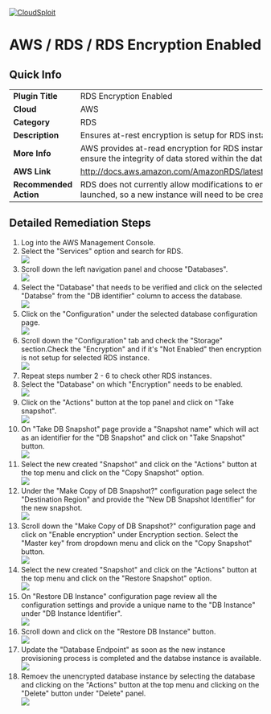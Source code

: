 [![CloudSploit](https://cloudsploit.com/img/logo-new-big-text-100.png "CloudSploit")](https://cloudsploit.com)

# AWS / RDS / RDS Encryption Enabled

## Quick Info

| | |
|-|-|
| **Plugin Title** | RDS Encryption Enabled |
| **Cloud** | AWS |
| **Category** | RDS |
| **Description** | Ensures at-rest encryption is setup for RDS instances |
| **More Info** | AWS provides at-read encryption for RDS instances which should be enabled to ensure the integrity of data stored within the databases. |
| **AWS Link** | http://docs.aws.amazon.com/AmazonRDS/latest/UserGuide/Overview.Encryption.html |
| **Recommended Action** | RDS does not currently allow modifications to encryption after the instance has been launched, so a new instance will need to be created with encryption enabled. |

## Detailed Remediation Steps

1. Log into the AWS Management Console.
2. Select the "Services" option and search for RDS. </br> <img src="/resources/aws/rds/rds-encryption-enabled/step2.png"/>
3. Scroll down the left navigation panel and choose "Databases". </br> <img src="/resources/aws/rds/rds-encryption-enabled/step3.png"/>
4. Select the "Database" that needs to be verified and click on the  selected "Databse" from the "DB identifier" column to access the database.</br><img src="/resources/aws/rds/rds-encryption-enabled/step4.png"/>
5. Click on the "Configuration" under the selected database configuration page.</br><img src="/resources/aws/rds/rds-encryption-enabled/step5.png"/>
6. Scroll down the "Configuration" tab and check the "Storage" section.Check the "Encryption" and if it's "Not Enabled" then encryption is not setup for selected RDS instance.</br><img src="/resources/aws/rds/rds-encryption-enabled/step6.png"/>
7. Repeat steps number 2 - 6 to check other RDS instances. </br>
8. Select the "Database" on which "Encryption" needs to be enabled.</br><img src="/resources/aws/rds/rds-encryption-enabled/step8.png"/>
9. Click on the "Actions" button at the top panel and click on "Take snapshot". </br><img src="/resources/aws/rds/rds-encryption-enabled/step9.png"/>
10. On "Take DB Snapshot" page provide a "Snapshot name" which will act as an identifier for the "DB Snapshot" and click on "Take Snapshot" button.</br><img src="/resources/aws/rds/rds-encryption-enabled/step10.png"/>
11. Select the new created "Snapshot" and click on the "Actions" button at the top menu and click on the "Copy Snapshot" option.</br><img src="/resources/aws/rds/rds-encryption-enabled/step11.png"/>
12. Under the "Make Copy of DB Snapshot?" configuration page select the "Destination Region" and provide the "New DB Snapshot Identifier" for the new snapshot. </br><img src="/resources/aws/rds/rds-encryption-enabled/step12.png"/>
13. Scroll down the "Make Copy of DB Snapshot?" configuration page and click on "Enable encryption" under Encryption section. Select the "Master key" from dropdown menu and click on the "Copy Snapshot" button.</br><img src="/resources/aws/rds/rds-encryption-enabled/step13.png"/>
14. Select the new created "Snapshot" and click on the "Actions" button at the top menu and click on the "Restore Snapshot" option.</br><img src="/resources/aws/rds/rds-encryption-enabled/step14.png"/>
15. On "Restore DB Instance" configuration page review all the configuration settings and provide a unique name to the "DB Instance" under "DB Instance Identifier".</br><img src="/resources/aws/rds/rds-encryption-enabled/step15.png"/>
16. Scroll down and click on the "Restore DB Instance" button. </br><img src="/resources/aws/rds/rds-encryption-enabled/step16.png"/>
17. Update the "Database Endpoint" as soon as the new instance provisioning process is completed and the databse instance is available. </br><img src="/resources/aws/rds/rds-encryption-enabled/step17.png"/>
18. Remoev the unencrypted database instance by selecting the database and clicking on the "Actions" button at the top menu and clicking on the "Delete" button under "Delete" panel. </br><img src="/resources/aws/rds/rds-encryption-enabled/step18.png"/>
